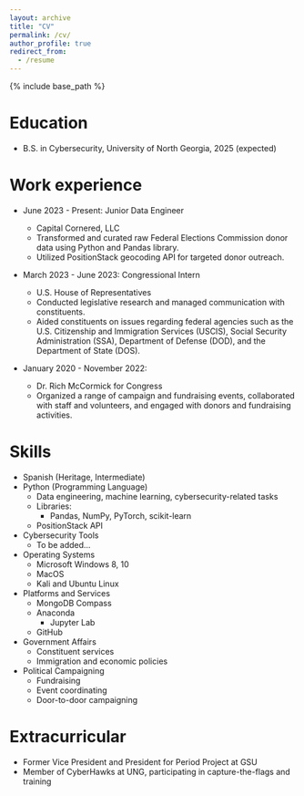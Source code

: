 ```yaml
---
layout: archive
title: "CV"
permalink: /cv/
author_profile: true
redirect_from:
  - /resume
---
```


{% include base_path %}

Education
======
* B.S. in Cybersecurity, University of North Georgia, 2025 (expected)

Work experience
======
* June 2023 - Present: Junior Data Engineer
  * Capital Cornered, LLC
  * Transformed and curated raw Federal Elections Commission donor data using Python and Pandas library.
  * Utilized PositionStack geocoding API for targeted donor outreach.

* March 2023 - June 2023: Congressional Intern
  * U.S. House of Representatives
  * Conducted legislative research and managed communication with constituents. 
  * Aided constituents on issues regarding federal agencies such as the U.S. Citizenship and Immigration Services (USCIS), Social
  Security Administration (SSA), Department of Defense (DOD), and the Department of State (DOS). 

* January 2020 - November 2022:
  * Dr. Rich McCormick for Congress
  * Organized a range of campaign and fundraising events, collaborated with staff and volunteers, and engaged with donors and fundraising activities.
  
Skills
======
* Spanish (Heritage, Intermediate)
* Python (Programming Language)
  * Data engineering, machine learning, cybersecurity-related tasks
  * Libraries:
    * Pandas, NumPy, PyTorch, scikit-learn
  * PositionStack API
* Cybersecurity Tools
  * To be added...
* Operating Systems
  * Microsoft Windows 8, 10
  * MacOS
  * Kali and Ubuntu Linux
* Platforms and Services
  * MongoDB Compass
  * Anaconda
    * Jupyter Lab
  * GitHub
* Government Affairs
  * Constituent services
  * Immigration and economic policies
* Political Campaigning
  * Fundraising
  * Event coordinating
  * Door-to-door campaigning
  
Extracurricular
======
* Former Vice President and President for Period Project at GSU
* Member of CyberHawks at UNG, participating in capture-the-flags and training